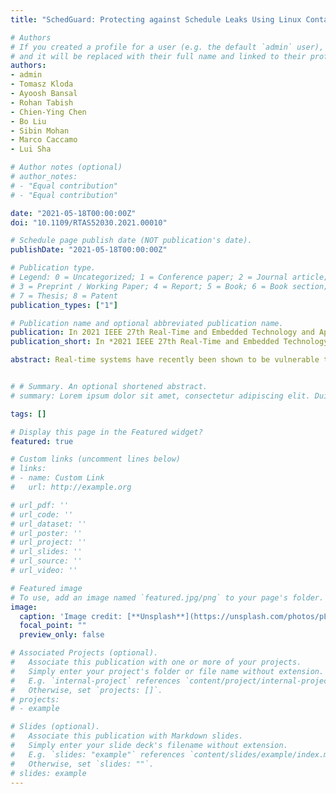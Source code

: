 ```yaml
---
title: "SchedGuard: Protecting against Schedule Leaks Using Linux Containers"

# Authors
# If you created a profile for a user (e.g. the default `admin` user), write the username (folder name) here 
# and it will be replaced with their full name and linked to their profile.
authors:
- admin
- Tomasz Kloda
- Ayoosh Bansal
- Rohan Tabish
- Chien-Ying Chen
- Bo Liu
- Sibin Mohan
- Marco Caccamo
- Lui Sha

# Author notes (optional)
# author_notes:
# - "Equal contribution"
# - "Equal contribution"

date: "2021-05-18T00:00:00Z"
doi: "10.1109/RTAS52030.2021.00010"

# Schedule page publish date (NOT publication's date).
publishDate: "2021-05-18T00:00:00Z"

# Publication type.
# Legend: 0 = Uncategorized; 1 = Conference paper; 2 = Journal article;
# 3 = Preprint / Working Paper; 4 = Report; 5 = Book; 6 = Book section;
# 7 = Thesis; 8 = Patent
publication_types: ["1"]

# Publication name and optional abbreviated publication name.
publication: In 2021 IEEE 27th Real-Time and Embedded Technology and Applications Symposium
publication_short: In *2021 IEEE 27th Real-Time and Embedded Technology and Applications Symposium (RTAS)*

abstract: Real-time systems have recently been shown to be vulnerable to timing inference attacks, mainly due to their predictable behavioral patterns. Existing solutions such as schedule randomization lack the ability to protect against such attacks, often limited by the system's real-time nature. This paper presents “SchedGuard”, a temporal protection framework for Linux-based hard real-time systems that protects against posterior scheduler side-channel attacks by preventing untrusted tasks from executing during specific time segments. SchedGuard is integrated into the Linux kernel using cgroups, making it amenable to use with container frameworks. We demonstrate the effectiveness of our system using a realistic radio-controlled rover platform and synthetically generated workloads. Not only is SchedGuard able to protect against the attacks mentioned above, but it also ensures that the real-time tasks/containers meet their temporal requirements.


# # Summary. An optional shortened abstract.
# summary: Lorem ipsum dolor sit amet, consectetur adipiscing elit. Duis posuere tellus ac convallis placerat. Proin tincidunt magna sed ex sollicitudin condimentum.

tags: []

# Display this page in the Featured widget?
featured: true

# Custom links (uncomment lines below)
# links:
# - name: Custom Link
#   url: http://example.org

# url_pdf: ''
# url_code: ''
# url_dataset: ''
# url_poster: ''
# url_project: ''
# url_slides: ''
# url_source: ''
# url_video: ''

# Featured image
# To use, add an image named `featured.jpg/png` to your page's folder. 
image:
  caption: 'Image credit: [**Unsplash**](https://unsplash.com/photos/pLCdAaMFLTE)'
  focal_point: ""
  preview_only: false

# Associated Projects (optional).
#   Associate this publication with one or more of your projects.
#   Simply enter your project's folder or file name without extension.
#   E.g. `internal-project` references `content/project/internal-project/index.md`.
#   Otherwise, set `projects: []`.
# projects:
# - example

# Slides (optional).
#   Associate this publication with Markdown slides.
#   Simply enter your slide deck's filename without extension.
#   E.g. `slides: "example"` references `content/slides/example/index.md`.
#   Otherwise, set `slides: ""`.
# slides: example
---
```


<!-- {{% callout note %}}
Click the *Cite* button above to demo the feature to enable visitors to import publication metadata into their reference management software.
{{% /callout %}}

{{% callout note %}}
Create your slides in Markdown - click the *Slides* button to check out the example.
{{% /callout %}} -->

<!-- Supplementary notes can be added here, including [code, math, and images](https://wowchemy.com/docs/writing-markdown-latex/). -->
